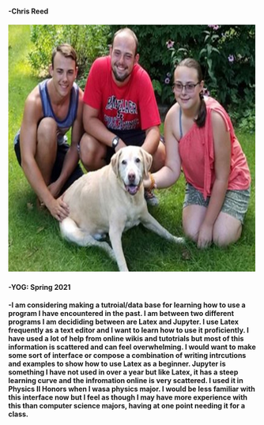 #### -Chris Reed
#### <img src="ChrisReed.jpg" width = "500" height = "500">
#### -YOG: Spring 2021
#### -I am considering making a tutroial/data base for learning how to use a program I have encountered in the past. I am between two different programs I am decididing between are Latex and Jupyter. I use Latex frequently as a text editor and I want to learn how to use it proficiently. I have used a lot of help from online wikis and tutotrials but most of this information is scattered and can feel overwhelming. I would want to make some sort of interface or compose a combination of writing intrcutions and examples to show how to use Latex as a beginner. Jupyter is something I have not used in over a year but like Latex, it has a steep learning curve and the infromation online is very scattered. I used it in Physics II Honors when I wasa physics major. I would be less familiar with this interface now but I feel as though I may have more experience with this than computer science majors, having at one point needing it for a class. 


